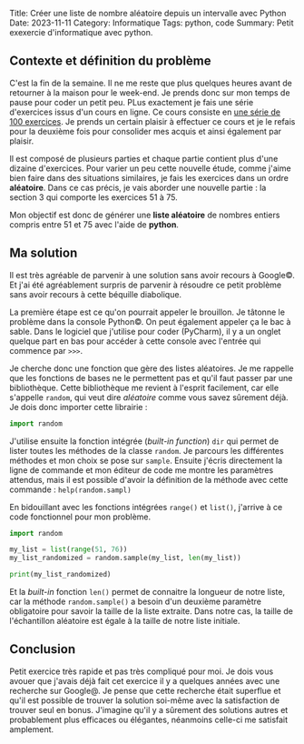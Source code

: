 Title: Créer une liste de nombre aléatoire depuis un intervalle avec Python
Date: 2023-11-11
Category: Informatique
Tags: python, code
Summary: Petit exexercie d'informatique avec python.

## Contexte et définition du problème
C'est la fin de la semaine. Il ne me reste que plus quelques heures avant 
de retourner à la maison pour le week-end. Je prends donc sur mon temps de 
pause pour coder un petit peu. PLus exactement je fais une série 
d'exercices issus d'un cours en ligne. Ce cours consiste en [une série de 
100 exercices](https://www.udemy.com/course/python-video-workbook/). Je 
prends un certain plaisir à effectuer ce cours et je le refais pour la 
deuxième fois pour consolider mes acquis et ainsi également par plaisir.

Il est composé de plusieurs parties et chaque partie contient plus d'une 
dizaine d'exercices. Pour varier un peu cette nouvelle étude, comme j'aime 
bien faire dans des situations similaires, je fais les exercices dans un 
ordre **aléatoire**. Dans ce cas précis, je vais aborder une nouvelle partie : 
la section 3 qui comporte les exercices 51 à 75.

Mon objectif est donc de générer une **liste aléatoire** de nombres entiers 
compris entre 51 et 75 avec l'aide de **python**.

## Ma solution

Il est très agréable de parvenir à une solution sans avoir recours à 
Google©. Et j'ai été agréablement surpris de parvenir à résoudre ce petit 
problème sans avoir recours à cette béquille diabolique.

La première étape est ce qu'on pourrait appeler le brouillon. Je tâtonne le 
problème dans la console Python©. On peut également appeler ça le bac à 
sable. Dans le logiciel que j'utilise pour coder (PyCharm), il y a un 
onglet quelque part en bas pour accéder à cette console avec l'entrée qui 
commence par `>>>`.

Je cherche donc une fonction que gère des listes aléatoires. Je me rappelle 
que les fonctions de bases ne le permettent pas et qu'il faut passer par 
une bibliothèque. Cette bibliothèque me revient à l'esprit facilement, car 
elle s'appelle `random`, qui veut dire *aléatoire* comme vous savez 
sûrement déjà. Je dois donc importer cette librairie :

```python
import random
```

J'utilise ensuite la fonction intégrée (*built-in function*) `dir` qui 
permet de lister toutes les méthodes de la classe `random`. Je parcours les 
différentes méthodes et mon choix se pose sur `sample`. Ensuite j'écris 
directement la ligne de commande et mon éditeur de code me montre les 
paramètres attendus, mais il est possible d'avoir la définition de la 
méthode avec cette commande : `help(random.sampl)`

En bidouillant avec les fonctions intégrées `range()` et `list()`, j'arrive 
à ce code fonctionnel pour mon problème.

````python
import random

my_list = list(range(51, 76))
my_list_randomized = random.sample(my_list, len(my_list))

print(my_list_randomized)
````

Et la *built-in* fonction `len()` permet de connaitre la longueur de notre 
liste, car la méthode `random.sample()` a besoin d'un deuxième paramètre 
obligatoire pour savoir la taille de la liste extraite. Dans notre cas, la 
taille de l'échantillon aléatoire est égale à la taille de notre liste 
initiale.

## Conclusion
Petit exercice très rapide et pas très compliqué pour moi. Je dois vous 
avouer que j'avais déjà fait cet exercice il y a quelques années avec une 
recherche sur Google@. Je pense que cette recherche était superflue et 
qu'il est possible de trouver la solution soi-même avec la satisfaction de 
trouver seul en bonus. J'imagine qu'il y a sûrement des solutions autres et 
probablement plus efficaces ou élégantes, néanmoins celle-ci me satisfait 
amplement.